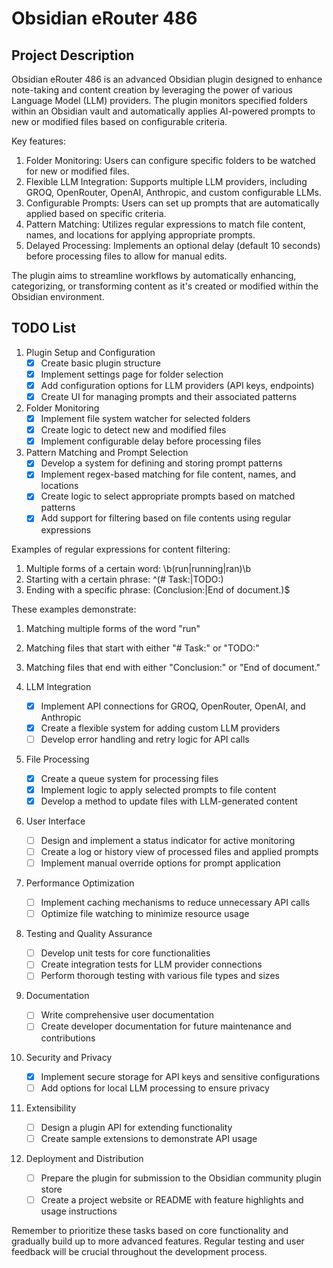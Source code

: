 # Obsidian eRouter 486

## Project Description

Obsidian eRouter 486 is an advanced Obsidian plugin designed to enhance note-taking and content creation by leveraging the power of various Language Model (LLM) providers. The plugin monitors specified folders within an Obsidian vault and automatically applies AI-powered prompts to new or modified files based on configurable criteria.

Key features:
1. Folder Monitoring: Users can configure specific folders to be watched for new or modified files.
2. Flexible LLM Integration: Supports multiple LLM providers, including GROQ, OpenRouter, OpenAI, Anthropic, and custom configurable LLMs.
3. Configurable Prompts: Users can set up prompts that are automatically applied based on specific criteria.
4. Pattern Matching: Utilizes regular expressions to match file content, names, and locations for applying appropriate prompts.
5. Delayed Processing: Implements an optional delay (default 10 seconds) before processing files to allow for manual edits.

The plugin aims to streamline workflows by automatically enhancing, categorizing, or transforming content as it's created or modified within the Obsidian environment.

## TODO List

1. Plugin Setup and Configuration
   - [x] Create basic plugin structure
   - [x] Implement settings page for folder selection
   - [x] Add configuration options for LLM providers (API keys, endpoints)
   - [x] Create UI for managing prompts and their associated patterns

2. Folder Monitoring
   - [x] Implement file system watcher for selected folders
   - [x] Create logic to detect new and modified files
   - [x] Implement configurable delay before processing files

3. Pattern Matching and Prompt Selection
   - [x] Develop a system for defining and storing prompt patterns
   - [x] Implement regex-based matching for file content, names, and locations
   - [x] Create logic to select appropriate prompts based on matched patterns
   - [x] Add support for filtering based on file contents using regular expressions

Examples of regular expressions for content filtering:
1. Multiple forms of a certain word: \b(run|running|ran)\b
2. Starting with a certain phrase: ^(# Task:|TODO:)
3. Ending with a specific phrase: (Conclusion:|End of document\.)$

These examples demonstrate:
1. Matching multiple forms of the word "run"
2. Matching files that start with either "# Task:" or "TODO:"
3. Matching files that end with either "Conclusion:" or "End of document."

4. LLM Integration
   - [x] Implement API connections for GROQ, OpenRouter, OpenAI, and Anthropic
   - [x] Create a flexible system for adding custom LLM providers
   - [ ] Develop error handling and retry logic for API calls

5. File Processing
   - [x] Create a queue system for processing files
   - [x] Implement logic to apply selected prompts to file content
   - [x] Develop a method to update files with LLM-generated content

6. User Interface
   - [ ] Design and implement a status indicator for active monitoring
   - [ ] Create a log or history view of processed files and applied prompts
   - [ ] Implement manual override options for prompt application

7. Performance Optimization
   - [ ] Implement caching mechanisms to reduce unnecessary API calls
   - [ ] Optimize file watching to minimize resource usage

8. Testing and Quality Assurance
   - [ ] Develop unit tests for core functionalities
   - [ ] Create integration tests for LLM provider connections
   - [ ] Perform thorough testing with various file types and sizes

9. Documentation
   - [ ] Write comprehensive user documentation
   - [ ] Create developer documentation for future maintenance and contributions

10. Security and Privacy
    - [x] Implement secure storage for API keys and sensitive configurations
    - [ ] Add options for local LLM processing to ensure privacy

11. Extensibility
    - [ ] Design a plugin API for extending functionality
    - [ ] Create sample extensions to demonstrate API usage

12. Deployment and Distribution
    - [ ] Prepare the plugin for submission to the Obsidian community plugin store
    - [ ] Create a project website or README with feature highlights and usage instructions

Remember to prioritize these tasks based on core functionality and gradually build up to more advanced features. Regular testing and user feedback will be crucial throughout the development process.
